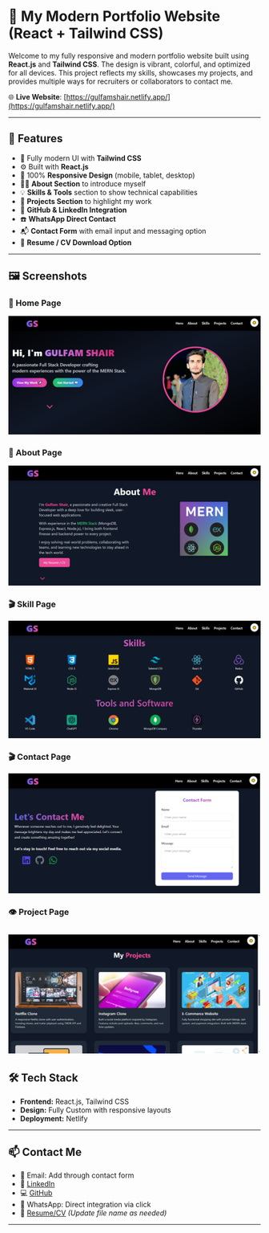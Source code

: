 # 💼 My Modern Portfolio Website (React + Tailwind CSS)

Welcome to my fully responsive and modern portfolio website built using **React.js** and **Tailwind CSS**. The design is vibrant, colorful, and optimized for all devices. This project reflects my skills, showcases my projects, and provides multiple ways for recruiters or collaborators to contact me.

🌐 **Live Website**: [https://gulfamshair.netlify.app/](https://gulfamshair.netlify.app/)

---
## 🚀 Features

- 🎨 Fully modern UI with **Tailwind CSS**
- ⚙️ Built with **React.js**
- 📱 100% **Responsive Design** (mobile, tablet, desktop)
- 🧑‍💼 **About Section** to introduce myself
- 💡 **Skills & Tools** section to show technical capabilities
- 📂 **Projects Section** to highlight my work
- 🔗 **GitHub & LinkedIn Integration**
- ☎️ **WhatsApp Direct Contact**
- 📬 **Contact Form** with email input and messaging option
- 📄 **Resume / CV Download Option**

---

## 🖼️ Screenshots

### 🔐 Home Page  
![Home](https://raw.githubusercontent.com/raigulukharal/personal-portfolio/main/screenshots/home.png)

### 🔑 About Page  
![About](https://raw.githubusercontent.com/raigulukharal/personal-portfolio/main/screenshots/about.png)

### 🎬 Skill Page  
![Skills](https://raw.githubusercontent.com/raigulukharal/personal-portfolio/main/screenshots/skills.png)


### 🎬 Contact Page  
![Contact](https://raw.githubusercontent.com/raigulukharal/personal-portfolio/main/screenshots/contact.png)

### 👁️ Project Page  
![Project](https://raw.githubusercontent.com/raigulukharal/personal-portfolio/main/screenshots/project.png)
---



## 🛠️ Tech Stack

- **Frontend:** React.js, Tailwind CSS
- **Design:** Fully Custom with responsive layouts
- **Deployment:** Netlify

---

## 📫 Contact Me

- 📧 Email: Add through contact form
- 💼 [LinkedIn](https://www.linkedin.com/in/gulfam-shair-559b0a338)  
- 💻 [GitHub](https://github.com/raigulukharal)  
- 📱 WhatsApp: Direct integration via click  
- 📝 [Resume/CV](./screenshot/YourCVFileName.pdf) *(Update file name as needed)*

---


